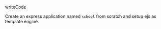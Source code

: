 writeCode

Create an express application named `school` from scratch and setup ejs as template engine.
